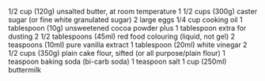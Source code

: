1/2 cup (120g) unsalted butter, at room temperature
1 1/2 cups (300g) caster sugar (or fine white granulated sugar)
2 large eggs
1/4 cup cooking oil
1 tablespoon (10g) unsweetened cocoa powder plus 1 tablespoon extra for dusting
2 1/2 tablespoons (45ml) red food colouring (liquid, not gel)
2 teaspoons (10ml) pure vanilla extract
1 tablespoon (20ml) white vinegar
2 1/2 cups (350g) plain cake flour, sifted (or all purpose/plain flour)
1 teaspoon baking soda (bi-carb soda)
1 teaspoon salt
1 cup (250ml) buttermilk
